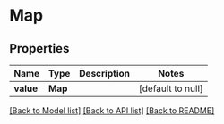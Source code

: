 # Map
## Properties

Name | Type    | Description | Notes
------------ |---------| ------------- | -------------
**value** | **Map** |  | [default to null]

[[Back to Model list]](../README.md#documentation-for-models) [[Back to API list]](../README.md#documentation-for-api-endpoints) [[Back to README]](../README.md)

